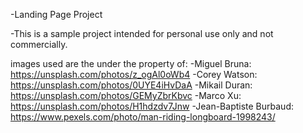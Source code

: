 -Landing Page Project

-This is a sample project intended for personal use only and not commercially.

images used are the under the property of:
-Miguel Bruna: https://unsplash.com/photos/z_ogAl0oWb4
-Corey Watson: https://unsplash.com/photos/0UYE4iHvDaA
-Mikail Duran: https://unsplash.com/photos/GEMyZbrKbvc
-Marco Xu: https://unsplash.com/photos/H1hdzdv7Jnw
-Jean-Baptiste Burbaud: https://www.pexels.com/photo/man-riding-longboard-1998243/


